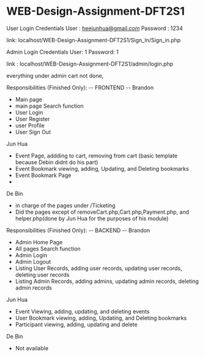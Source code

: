# WEB-Design-Assignment-DFT2S1

User Login Credentials
User : heejunhua@gmail.com
Password : 1234

link: localhost/WEB-Design-Assignment-DFT2S1/Sign_In/Sign_in.php

Admin Login Credentials
User: 1
Password: 1

link : localhost/WEB-Design-Assignment-DFT2S1/admin/login.php

everything under admin cart not done,

Responsibilities (Finished Only):
-- FRONTEND --
Brandon

- Main page
- main page Search function
- User Login
- User Register
- user Profile
- User Sign Out

Jun Hua

- Event Page, addding to cart, removing from cart (basic template because Debin didnt do his part)
- Event Bookmark viewing, adding, Updating, and Deleting bookmarks
- Event Bookmark Page
-

De Bin

- in charge of the pages under /Ticketing
- Did the pages except of removeCart.php,Cart.php,Payment.php, and helper.php(done by Jun Hua for the purposes of his module)

Responsibilities (Finished Only):
-- BACKEND --
Brandon

- Admin Home Page
- All pages Search function
- Admin Login
- Admin Logout
- Listing User Records, adding user records, updating user records, deleting user records
- Listing Admin Records, adding admins, updating admin records, deleting admin records

Jun Hua

- Event Viewing, adding, updating, and deleting events
- User Bookmark viewing, adding, Updating, and Deleting bookmarks
- Participant viewing, adding, updating and delete

De Bin

- Not available
